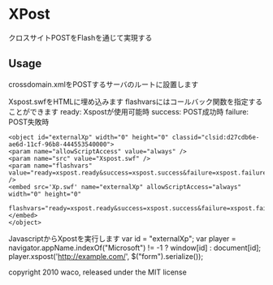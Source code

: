 XPost
=====


クロスサイトPOSTをFlashを通じて実現する

Usage 
-----

crossdomain.xmlをPOSTするサーバのルートに設置します
    <cross-domain-policy>
    <allow-access-from domain="*" />
    </cross-domain-policy>

Xspost.swfをHTMLに埋め込みます
flashvarsにはコールバック関数を指定することができます
  ready: Xspostが使用可能時
  success: POST成功時
  failure: POST失敗時

    <object id="externalXp" width="0" height="0" classid="clsid:d27cdb6e-ae6d-11cf-96b8-444553540000">
    <param name="allowScriptAccess" value="always" />
    <param name="src" value="Xspost.swf" />
    <param name="flashvars" value="ready=xspost.ready&success=xspost.success&failure=xspost.failure" />
    <embed src='Xp.swf' name="externalXp" allowScriptAccess="always" width="0" height="0"
      flashvars="ready=xspost.ready&success=xspost.success&failure=xspost.failure"></embed>
    </object>

JavascriptからXpostを実行します
    var id = "externalXp";
    var player = navigator.appName.indexOf("Microsoft") != -1 ? window[id] : document[id];
    player.xspost('http://example.com/', $("form").serialize());
 
copyright 2010 waco, released under the MIT license 



